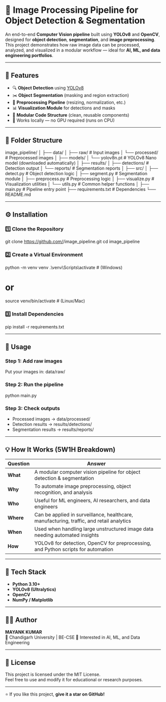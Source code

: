 # 🧠 Image Processing Pipeline for Object Detection & Segmentation

An end-to-end **Computer Vision pipeline** built using **YOLOv8** and **OpenCV**, designed for **object detection**, **segmentation**, and **image preprocessing**.  
This project demonstrates how raw image data can be processed, analyzed, and visualized in a modular workflow — ideal for **AI, ML, and data engineering portfolios**.

---

## 🚀 Features
- 🔍 **Object Detection** using [YOLOv8](https://github.com/ultralytics/ultralytics)
- ✂️ **Object Segmentation** (masking and region extraction)
- 🧹 **Preprocessing Pipeline** (resizing, normalization, etc.)
- 📊 **Visualization Module** for detections and masks
- 🧱 **Modular Code Structure** (clean, reusable components)
- 💾 Works locally — no GPU required (runs on CPU)

---

## 🧩 Folder Structure

image_pipeline/
│
├── data/
│   ├── raw/                # Input images
│   └── processed/          # Preprocessed images
│
├── models/
│   └── yolov8n.pt          # YOLOv8 Nano model (downloaded automatically)
│
├── results/
│   ├── detections/         # Detection output
│   └── reports/            # Segmentation reports
│
├── src/
│   ├── detect.py           # Object detection logic
│   ├── segment.py          # Segmentation module
│   ├── preprocess.py       # Preprocessing logic
│   ├── visualize.py        # Visualization utilities
│   └── utils.py            # Common helper functions
│
├── main.py                 # Pipeline entry point
├── requirements.txt        # Dependencies
└── README.md

---

## ⚙️ Installation

### 1️⃣ Clone the Repository
git clone https://github.com/<your-username>/image_pipeline.git
cd image_pipeline

### 2️⃣ Create a Virtual Environment
python -m venv venv
.\venv\Scripts\activate      # (Windows)
# or
source venv/bin/activate     # (Linux/Mac)

### 3️⃣ Install Dependencies
pip install -r requirements.txt

---

## 🧠 Usage

### Step 1: Add raw images
Put your images in:
data/raw/

### Step 2: Run the pipeline
python main.py

### Step 3: Check outputs
- Processed images → data/processed/
- Detection results → results/detections/
- Segmentation results → results/reports/

---


## 💡 How It Works (5W1H Breakdown)
| Question | Answer |
|-----------|---------|
| **What** | A modular computer vision pipeline for object detection & segmentation |
| **Why** | To automate image preprocessing, object recognition, and analysis |
| **Who** | Useful for ML engineers, AI researchers, and data engineers |
| **Where** | Can be applied in surveillance, healthcare, manufacturing, traffic, and retail analytics |
| **When** | Used when handling large unstructured image data needing automated insights |
| **How** | YOLOv8 for detection, OpenCV for preprocessing, and Python scripts for automation |

---

## 🧰 Tech Stack
- **Python 3.10+**
- **YOLOv8 (Ultralytics)**
- **OpenCV**
- **NumPy / Matplotlib**

---

## 🧑‍💻 Author
**MAYANK KUMAR**  
📍 Chandigarh University | BE-CSE 
💼 Interested in AI, ML, and Data Engineering  

---

## 🪪 License
This project is licensed under the MIT License.  
Feel free to use and modify it for educational or research purposes.

---

⭐ If you like this project, **give it a star on GitHub!**


